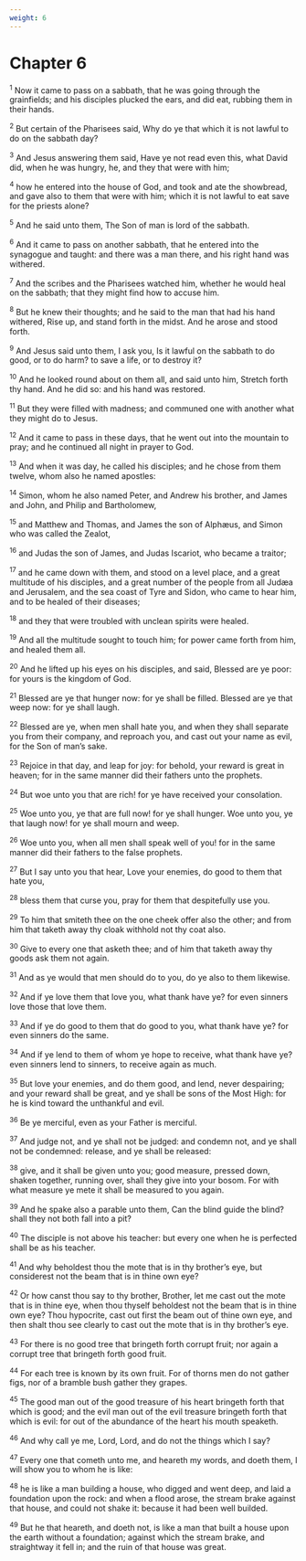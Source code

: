 ```yaml
---
weight: 6
---
```


# Chapter 6

<sup>1</sup> Now it came to pass on a sabbath, that he was going through the grainfields; and his disciples plucked the ears, and did eat, rubbing them in their hands. 

<sup>2</sup> But certain of the Pharisees said, Why do ye that which it is not lawful to do on the sabbath day? 

<sup>3</sup> And Jesus answering them said, Have ye not read even this, what David did, when he was hungry, he, and they that were with him; 

<sup>4</sup> how he entered into the house of God, and took and ate the showbread, and gave also to them that were with him; which it is not lawful to eat save for the priests alone? 

<sup>5</sup> And he said unto them, The Son of man is lord of the sabbath. 

<sup>6</sup> And it came to pass on another sabbath, that he entered into the synagogue and taught: and there was a man there, and his right hand was withered. 

<sup>7</sup> And the scribes and the Pharisees watched him, whether he would heal on the sabbath; that they might find how to accuse him. 

<sup>8</sup> But he knew their thoughts; and he said to the man that had his hand withered, Rise up, and stand forth in the midst. And he arose and stood forth. 

<sup>9</sup> And Jesus said unto them, I ask you, Is it lawful on the sabbath to do good, or to do harm? to save a life, or to destroy it? 

<sup>10</sup> And he looked round about on them all, and said unto him, Stretch forth thy hand. And he did so: and his hand was restored. 

<sup>11</sup> But they were filled with madness; and communed one with another what they might do to Jesus. 

<sup>12</sup> And it came to pass in these days, that he went out into the mountain to pray; and he continued all night in prayer to God. 

<sup>13</sup> And when it was day, he called his disciples; and he chose from them twelve, whom also he named apostles: 

<sup>14</sup> Simon, whom he also named Peter, and Andrew his brother, and James and John, and Philip and Bartholomew, 

<sup>15</sup> and Matthew and Thomas, and James the son of Alphæus, and Simon who was called the Zealot, 

<sup>16</sup> and Judas the son of James, and Judas Iscariot, who became a traitor; 

<sup>17</sup> and he came down with them, and stood on a level place, and a great multitude of his disciples, and a great number of the people from all Judæa and Jerusalem, and the sea coast of Tyre and Sidon, who came to hear him, and to be healed of their diseases; 

<sup>18</sup> and they that were troubled with unclean spirits were healed. 

<sup>19</sup> And all the multitude sought to touch him; for power came forth from him, and healed them all. 

<sup>20</sup> And he lifted up his eyes on his disciples, and said, Blessed are ye poor: for yours is the kingdom of God. 

<sup>21</sup> Blessed are ye that hunger now: for ye shall be filled. Blessed are ye that weep now: for ye shall laugh. 

<sup>22</sup> Blessed are ye, when men shall hate you, and when they shall separate you from their company, and reproach you, and cast out your name as evil, for the Son of man’s sake. 

<sup>23</sup> Rejoice in that day, and leap for joy: for behold, your reward is great in heaven; for in the same manner did their fathers unto the prophets. 

<sup>24</sup> But woe unto you that are rich! for ye have received your consolation. 

<sup>25</sup> Woe unto you, ye that are full now! for ye shall hunger. Woe unto you, ye that laugh now! for ye shall mourn and weep. 

<sup>26</sup> Woe unto you, when all men shall speak well of you! for in the same manner did their fathers to the false prophets. 

<sup>27</sup> But I say unto you that hear, Love your enemies, do good to them that hate you, 

<sup>28</sup> bless them that curse you, pray for them that despitefully use you. 

<sup>29</sup> To him that smiteth thee on the one cheek offer also the other; and from him that taketh away thy cloak withhold not thy coat also. 

<sup>30</sup> Give to every one that asketh thee; and of him that taketh away thy goods ask them not again. 

<sup>31</sup> And as ye would that men should do to you, do ye also to them likewise. 

<sup>32</sup> And if ye love them that love you, what thank have ye? for even sinners love those that love them. 

<sup>33</sup> And if ye do good to them that do good to you, what thank have ye? for even sinners do the same. 

<sup>34</sup> And if ye lend to them of whom ye hope to receive, what thank have ye? even sinners lend to sinners, to receive again as much. 

<sup>35</sup> But love your enemies, and do them good, and lend, never despairing; and your reward shall be great, and ye shall be sons of the Most High: for he is kind toward the unthankful and evil. 

<sup>36</sup> Be ye merciful, even as your Father is merciful. 

<sup>37</sup> And judge not, and ye shall not be judged: and condemn not, and ye shall not be condemned: release, and ye shall be released: 

<sup>38</sup> give, and it shall be given unto you; good measure, pressed down, shaken together, running over, shall they give into your bosom. For with what measure ye mete it shall be measured to you again. 

<sup>39</sup> And he spake also a parable unto them, Can the blind guide the blind? shall they not both fall into a pit? 

<sup>40</sup> The disciple is not above his teacher: but every one when he is perfected shall be as his teacher. 

<sup>41</sup> And why beholdest thou the mote that is in thy brother’s eye, but considerest not the beam that is in thine own eye? 

<sup>42</sup> Or how canst thou say to thy brother, Brother, let me cast out the mote that is in thine eye, when thou thyself beholdest not the beam that is in thine own eye? Thou hypocrite, cast out first the beam out of thine own eye, and then shalt thou see clearly to cast out the mote that is in thy brother’s eye. 

<sup>43</sup> For there is no good tree that bringeth forth corrupt fruit; nor again a corrupt tree that bringeth forth good fruit. 

<sup>44</sup> For each tree is known by its own fruit. For of thorns men do not gather figs, nor of a bramble bush gather they grapes. 

<sup>45</sup> The good man out of the good treasure of his heart bringeth forth that which is good; and the evil man out of the evil treasure bringeth forth that which is evil: for out of the abundance of the heart his mouth speaketh. 

<sup>46</sup> And why call ye me, Lord, Lord, and do not the things which I say? 

<sup>47</sup> Every one that cometh unto me, and heareth my words, and doeth them, I will show you to whom he is like: 

<sup>48</sup> he is like a man building a house, who digged and went deep, and laid a foundation upon the rock: and when a flood arose, the stream brake against that house, and could not shake it: because it had been well builded. 

<sup>49</sup> But he that heareth, and doeth not, is like a man that built a house upon the earth without a foundation; against which the stream brake, and straightway it fell in; and the ruin of that house was great. 


